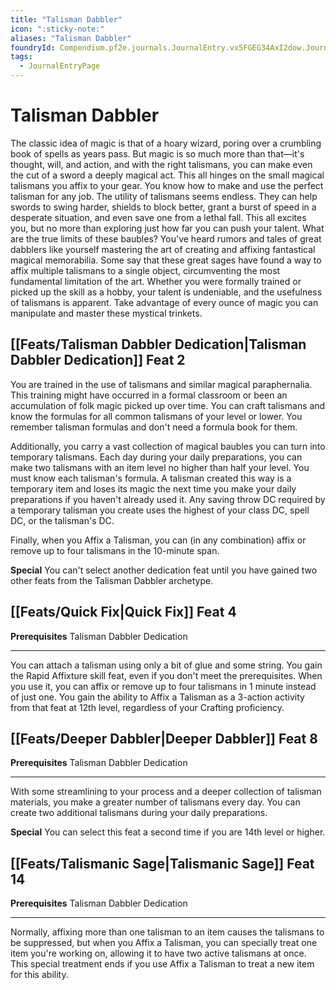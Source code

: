 ```yaml
---
title: "Talisman Dabbler"
icon: ":sticky-note:"
aliases: "Talisman Dabbler"
foundryId: Compendium.pf2e.journals.JournalEntry.vx5FGEG34AxI2dow.JournalEntryPage.fPqSekmEm5byReOk
tags:
  - JournalEntryPage
---
```


# Talisman Dabbler
The classic idea of magic is that of a hoary wizard, poring over a crumbling book of spells as years pass. But magic is so much more than that—it's thought, will, and action, and with the right talismans, you can make even the cut of a sword a deeply magical act. This all hinges on the small magical talismans you affix to your gear. You know how to make and use the perfect talisman for any job. The utility of talismans seems endless. They can help swords to swing harder, shields to block better, grant a burst of speed in a desperate situation, and even save one from a lethal fall. This all excites you, but no more than exploring just how far you can push your talent. What are the true limits of these baubles? You've heard rumors and tales of great dabblers like yourself mastering the art of creating and affixing fantastical magical memorabilia. Some say that these great sages have found a way to affix multiple talismans to a single object, circumventing the most fundamental limitation of the art. Whether you were formally trained or picked up the skill as a hobby, your talent is undeniable, and the usefulness of talismans is apparent. Take advantage of every ounce of magic you can manipulate and master these mystical trinkets.

## [[Feats/Talisman Dabbler Dedication|Talisman Dabbler Dedication]] Feat 2

You are trained in the use of talismans and similar magical paraphernalia. This training might have occurred in a formal classroom or been an accumulation of folk magic picked up over time. You can craft talismans and know the formulas for all common talismans of your level or lower. You remember talisman formulas and don't need a formula book for them.

Additionally, you carry a vast collection of magical baubles you can turn into temporary talismans. Each day during your daily preparations, you can make two talismans with an item level no higher than half your level. You must know each talisman's formula. A talisman created this way is a temporary item and loses its magic the next time you make your daily preparations if you haven't already used it. Any saving throw DC required by a temporary talisman you create uses the highest of your class DC, spell DC, or the talisman's DC.

Finally, when you Affix a Talisman, you can (in any combination) affix or remove up to four talismans in the 10-minute span.

**Special** You can't select another dedication feat until you have gained two other feats from the Talisman Dabbler archetype.

## [[Feats/Quick Fix|Quick Fix]] Feat 4

**Prerequisites** Talisman Dabbler Dedication

* * *

You can attach a talisman using only a bit of glue and some string. You gain the Rapid Affixture skill feat, even if you don't meet the prerequisites. When you use it, you can affix or remove up to four talismans in 1 minute instead of just one. You gain the ability to Affix a Talisman as a 3-action activity from that feat at 12th level, regardless of your Crafting proficiency.

## [[Feats/Deeper Dabbler|Deeper Dabbler]] Feat 8

**Prerequisites** Talisman Dabbler Dedication

* * *

With some streamlining to your process and a deeper collection of talisman materials, you make a greater number of talismans every day. You can create two additional talismans during your daily preparations.

**Special** You can select this feat a second time if you are 14th level or higher.

## [[Feats/Talismanic Sage|Talismanic Sage]] Feat 14

**Prerequisites** Talisman Dabbler Dedication

* * *

Normally, affixing more than one talisman to an item causes the talismans to be suppressed, but when you Affix a Talisman, you can specially treat one item you're working on, allowing it to have two active talismans at once. This special treatment ends if you use Affix a Talisman to treat a new item for this ability.